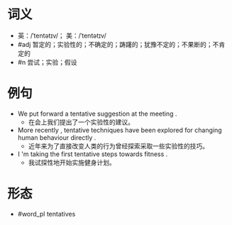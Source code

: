 # 词义
- 英：/ˈtentətɪv/； 美：/ˈtentətɪv/
- #adj 暂定的；实验性的；不确定的；踌躇的；犹豫不定的；不果断的；不肯定的
- #n 尝试；实验；假设
# 例句
- We put forward a tentative suggestion at the meeting .
	- 在会上我们提出了一个实验性的建议。
- More recently , tentative techniques have been explored for changing human behaviour directly .
	- 近年来为了直接改变人类的行为曾经探索采取一些实验性的技巧。
- I 'm taking the first tentative steps towards fitness .
	- 我试探性地开始实施健身计划。
# 形态
- #word_pl tentatives
